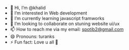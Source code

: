 - 👋 Hi, I’m @khalid
- 👀 I’m interested in Web development
- 🌱 I’m currently learning javascript framworks
- 💞️ I’m looking to collaborate on stuning website ui/ux
- 📫 How to reach me via my email: spotib2@gmail.com
- 😄 Pronouns: turanks
- ⚡ Fun fact: Love u all 💞️

<!---
portfolio-wq/portfolio-wq is a ✨ special ✨ repository because its `README.md` (this file) appears on your GitHub profile.
You can click the Preview link to take a look at your changes.
--->
